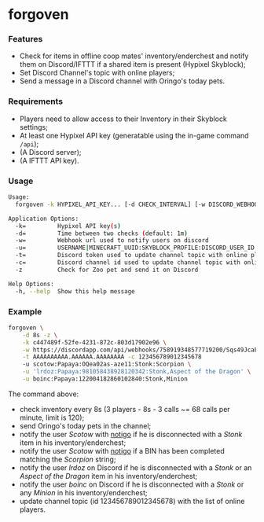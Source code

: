 # forgoven

### Features

- Check for items in offline coop mates' inventory/enderchest and notify them on Discord/IFTTT if a shared item is present (Hypixel Skyblock);
- Set Discord Channel's topic with online players;
- Send a message in a Discord channel with Oringo's today pets.

### Requirements

- Players need to allow access to their Inventory in their Skyblock settings;
- At least one Hypixel API key (generatable using the in-game command `/api`);
- (A Discord server);
- (A IFTTT API key).

### Usage

```sh
Usage:
  forgoven -k HYPIXEL_API_KEY... [-d CHECK_INTERVAL] [-w DISCORD_WEBHOOK_URL [-z]] [-t DISCORD_BOT_TOKEN -c DISCORD_CHANNEL_ID] -u USERNAME|MINECRAFT_UUID:SKYBLOCK_PROFILE:DISCORD_USER_ID|NOTIGO_KEY:ITEM,...:AUCTION,... ...

Application Options:
  -k=         Hypixel API key(s)
  -d=         Time between two checks (default: 1m)
  -w=         Webhook url used to notify users on discord
  -u=         USERNAME|MINECRAFT_UUID:SKYBLOCK_PROFILE:DISCORD_USER_ID|NOTIGO_KEY:ITEM,...:AUCTION,...
  -t=         Discord token used to update channel topic with online players
  -c=         Discord channel id used to update channel topic with online players
  -z          Check for Zoo pet and send it on Discord

Help Options:
  -h, --help  Show this help message
```

### Example

```sh
forgoven \
    -d 8s -z \
    -k c447489f-52fe-4231-872c-803d17902e96 \
    -w https://discordapp.com/api/webhooks/758919348577719200/Sqs49JcaEo6N4vqctbsfwl0E6Jr-0XxpFUy8JdFQjGKWrYE9oLHn4Dsf9mNplucj1436 \
    -t AAAAAAAAAA.AAAAAA.AAAAAAAA -c 123456789012345678
    -u scotow:Papaya:OQea02as-aze11:Stonk:Scorpion \
    -u 'lrdoz:Papaya:981058438928120342:Stonk,Aspect of the Dragon' \
    -u boinc:Papaya:122004182860102840:Stonk,Minion
```

The command above:
- check inventory every 8s (3 players - 8s - 3 calls ~= 68 calls per minute, limit is 120);
- send Oringo's today pets in the channel;
- notify the user *Scotow* with [notigo](https://github.com/scotow/notigo) if he is disconnected with a *Stonk* item in his inventory/enderchest;
- notify the user *Scotow* with [notigo](https://github.com/scotow/notigo) if a BIN has been completed matching the *Scorpion* string;
- notify the user *lrdoz* on Discord if he is disconnected with a *Stonk* or an *Aspect of the Dragon* item in his inventory/enderchest;
- notify the user *boinc* on Discord if he is disconnected with a *Stonk* or any *Minion* in his inventory/enderchest;
- update channel topic (id 123456789012345678) with the list of online players.
